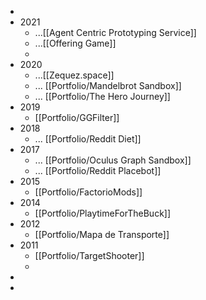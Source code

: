 -
- 2021
	- ...[[Agent Centric Prototyping Service]]
	- ...[[Offering Game]]
	-
- 2020
	- ...[[Zequez.space]]
	- ... [[Portfolio/Mandelbrot Sandbox]]
	- ... [[Portfolio/The Hero Journey]]
- 2019
	- [[Portfolio/GGFilter]]
- 2018
	- ... [[Portfolio/Reddit Diet]]
- 2017
	- ... [[Portfolio/Oculus Graph Sandbox]]
	- ... [[Portfolio/Reddit Placebot]]
- 2015
	- [[Portfolio/FactorioMods]]
- 2014
	- [[Portfolio/PlaytimeForTheBuck]]
- 2012
	- [[Portfolio/Mapa de Transporte]]
- 2011
	- [[Portfolio/TargetShooter]]
	-
-
-